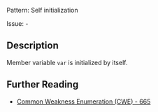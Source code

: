 Pattern: Self initialization

Issue: -

## Description

Member variable `var` is initialized by itself.

## Further Reading

* [Common Weakness Enumeration (CWE) - 665](https://cwe.mitre.org/data/definitions/665.html)